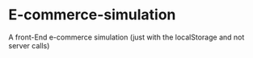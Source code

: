 # E-commerce-simulation
A front-End e-commerce simulation (just with the localStorage and not server calls)
